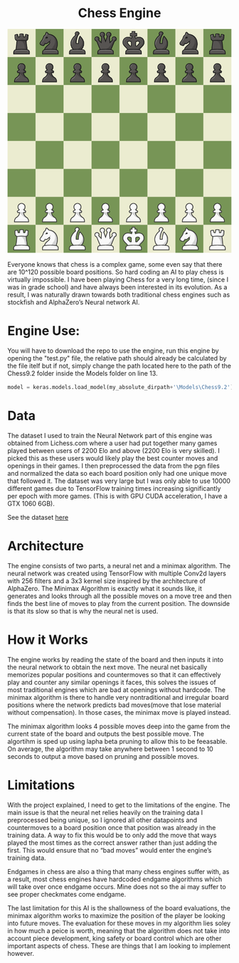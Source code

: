 <h1 align="center"> Chess Engine </h1>


![my image](/images/chess.jpg?raw=true)


 Everyone knows that chess is a complex game, some even say that there are 10^120 possible board positions. So hard coding an AI to play chess is virtually impossible. I have been playing Chess for a very long time, (since I was in grade school) and have always been interested in its evolution. As a result, I was naturally drawn towards both traditional chess engines such as stockfish and AlphaZero’s Neural network AI. 


<h1> Engine Use: </h1>
You will have to download the repo to use the engine, run this engine by opening the "test.py" file, the relative path should already be calculated by the file itelf but if not, simply change the path located here to the path of the Chess9.2 folder inside the Models folder on line 13.

```python 
model = keras.models.load_model(my_absolute_dirpath+'\Models\Chess9.2')
```


<h1> Data </h1>

The dataset I used to train the Neural Network part of this engine was obtained from Lichess.com where a user had put together many games played between users of 2200 Elo and above (2200 Elo is very skilled). I picked this as these users would likely play the best counter moves and openings in their games. I then preprocessed the data from the pgn files and normalized the data so each board position only had one unique move that followed it. The dataset was very large but I was only able to use 10000 different games due to TensorFlow training times increasing significantly per epoch with more games. (This is with GPU CUDA acceleration, I have a GTX 1060 6GB).

See the dataset [here](https://database.nikonoel.fr/)

<h1> Architecture </h1>

The engine consists of two parts, a neural net and a minimax algorithm. The neural network was created using TensorFlow with multiple Conv2d layers with 256 filters and a 3x3 kernel size inspired by the architecture of AlphaZero. The Minimax Algorithm is exactly what it sounds like, it generates and looks through all the possible moves on a move tree and then finds the best line of moves to play from the current position. The downside is that its slow so that is why the neural net is used.

<h1> How it Works </h1>

The engine works by reading the state of the board and then inputs it into the neural network to obtain the next move.  The neural net basically memorizes popular positions and countermoves so that it can effectively play and counter any similar openings it faces, this solves the issues of most traditional engines which are bad at openings without hardcode. The minimax algorithm is there to handle very nontraditional and irregular board positions where the network predicts bad moves(move that lose material without compensation). In those cases, the minimax move is played instead.

The minimax algorithm looks 4 possible moves deep into the game from the current state of the board and outputs the best possible move. The algortihm is sped up using lapha beta pruning to allow this to be feeasable. On average, the algorithm may take anywhere between 1 second to 10 seconds to output a move based on pruning and possible moves.

<h1> Limitations </h1>

With the project explained, I need to get to the limitations of the engine. The main issue is that the neural net relies heavily on the training data I preprocessed being unique, so I ignored all other datapoints and countermoves to a board position once that position was already in the training data. A way to fix this would be to only add the move that ways played the most times as the correct answer rather than just adding the first. This would ensure that no “bad moves” would enter the engine’s training data. 

Endgames in chess are also a thing that many chess engines suffer with, as a result, most chess engines have hardcoded endgame algorithms which will take over once endgame occurs. Mine does not so the ai may suffer to see proper checkmates come endgame.

The last limitation for this AI is the shallowness of the board evaluations, the minimax algorithm works to maximize the position of the player be looking into future moves. The evaluation for these moves in my algorithm lies soley in how much a peice is worth, meaning that the algorithm does not take into account piece development, king safety or board control which are other important aspects of chess. These are things that I am looking to implement however.
